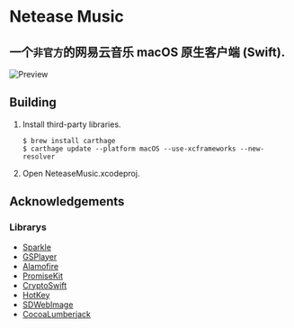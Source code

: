 # Netease Music

## 一个`非官方`的网易云音乐 macOS 原生客户端 (Swift).

![Preview](https://i.loli.net/2021/10/27/bwxRQZikBtdjpMy.jpg)

## Building

1. Install third-party libraries.
   ```
   $ brew install carthage
   $ carthage update --platform macOS --use-xcframeworks --new-resolver
   ```
2. Open NeteaseMusic.xcodeproj.

## Acknowledgements

### Librarys

- [Sparkle](https://github.com/sparkle-project/Sparkle)
- [GSPlayer](https://github.com/wxxsw/GSPlayer)
- [Alamofire](https://github.com/Alamofire/Alamofire)
- [PromiseKit](https://github.com/mxcl/PromiseKit)
- [CryptoSwift](https://github.com/krzyzanowskim/CryptoSwift)
- [HotKey](https://github.com/soffes/HotKey)
- [SDWebImage](https://github.com/SDWebImage/SDWebImage)
- [CocoaLumberjack](https://github.com/CocoaLumberjack/CocoaLumberjack)

